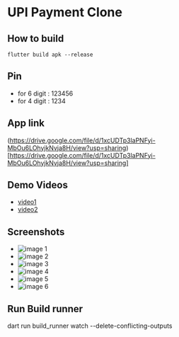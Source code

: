 # UPI Payment Clone


## How to build

```
flutter build apk --release 

```


## Pin 
- for 6 digit : 123456
- for 4 digit : 1234

## App link

(https://drive.google.com/file/d/1xcUDTp3laPNFyi-MbOu6LOhyjkNvja8H/view?usp=sharing)[https://drive.google.com/file/d/1xcUDTp3laPNFyi-MbOu6LOhyjkNvja8H/view?usp=sharing]

## Demo Videos 
- [video1](https://drive.google.com/file/d/1AeuDmH5AVo8bIq9ys1-EdpwDJl5wqIAR/view?usp=sharing)
- [video2](https://drive.google.com/file/d/1AgIvnV4YTjJM1yHAt9miQk8p5B7EUKLg/view?usp=sharing)
## Screenshots
- ![image 1](./outputs/1.jpg)
- ![image 2](./outputs/2.jpg)
- ![image 3](./outputs/3.jpg)
- ![image 4](./outputs/4.jpg)
- ![image 5](./outputs/5.jpg)
- ![image 6](./outputs/6.jpg)

## Run Build runner 
dart run build_runner watch --delete-conflicting-outputs